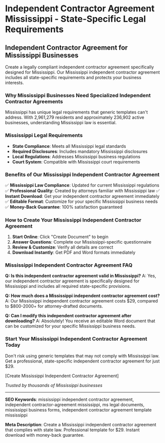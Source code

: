 # Independent Contractor Agreement Mississippi - State-Specific Legal Requirements

## Independent Contractor Agreement for Mississippi Businesses

Create a legally compliant independent contractor agreement specifically designed for Mississippi. Our Mississippi independent contractor agreement includes all state-specific requirements and protects your business interests.

### Why Mississippi Businesses Need Specialized Independent Contractor Agreements

Mississippi has unique legal requirements that generic templates can't address. With 2,961,279 residents and approximately 236,902 active businesses, understanding Mississippi law is essential.

### Mississippi Legal Requirements

- **State Compliance**: Meets all Mississippi legal standards
- **Required Disclosures**: Includes mandatory Mississippi disclosures
- **Local Regulations**: Addresses Mississippi business regulations
- **Court System**: Compatible with Mississippi court requirements

### Benefits of Our Mississippi Independent Contractor Agreement

✅ **Mississippi Law Compliance**: Updated for current Mississippi regulations
✅ **Professional Quality**: Created by attorneys familiar with Mississippi law
✅ **Instant Download**: Get your independent contractor agreement immediately
✅ **Editable Format**: Customize for your specific Mississippi business needs
✅ **Money-Back Guarantee**: 100% satisfaction guaranteed

### How to Create Your Mississippi Independent Contractor Agreement

1. **Start Online**: Click "Create Document" to begin
2. **Answer Questions**: Complete our Mississippi-specific questionnaire
3. **Review & Customize**: Verify all details are correct
4. **Download Instantly**: Get PDF and Word formats immediately

### Mississippi Independent Contractor Agreement FAQ

**Q: Is this independent contractor agreement valid in Mississippi?**
A: Yes, our independent contractor agreement is specifically designed for Mississippi and includes all required state-specific provisions.

**Q: How much does a Mississippi independent contractor agreement cost?**
A: Our Mississippi independent contractor agreement costs $29, compared to $800-2000+ for attorney-drafted documents.

**Q: Can I modify this independent contractor agreement after downloading?**
A: Absolutely! You receive an editable Word document that can be customized for your specific Mississippi business needs.

### Start Your Mississippi Independent Contractor Agreement Today

Don't risk using generic templates that may not comply with Mississippi law. Get a professional, state-specific independent contractor agreement for just $29.

[Create Mississippi Independent Contractor Agreement]

_Trusted by thousands of Mississippi businesses_

---

**SEO Keywords**: mississippi independent contractor agreement, independent contractor-agreement mississippi, ms legal documents, mississippi business forms, independent contractor agreement template mississippi

**Meta Description**: Create a Mississippi independent contractor agreement that complies with state law. Professional template for $29. Instant download with money-back guarantee.
